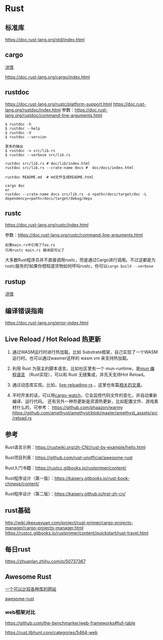 # Rust

## 标准库
https://doc.rust-lang.org/std/index.html

## cargo
[详情](cargo.md)

https://doc.rust-lang.org/cargo/index.html

## rustdoc
https://doc.rust-lang.org/rustc/platform-support.html
https://doc.rust-lang.org/rustdoc/index.html
参数：https://doc.rust-lang.org/rustdoc/command-line-arguments.html
```
$ rustdoc -h
$ rustdoc --help
$ rustdoc -V
$ rustdoc --version

更多的输出
$ rustdoc -v src/lib.rs
$ rustdoc --verbose src/lib.rs

rustdoc src/lib.rs # doc/lib/index.html
rustdoc src/lib.rs --crate-name docs #  doc/docs/index.html

rustdoc README.md  # md文件生成README.html

cargo doc
or
rustdoc --crate-name docs src/lib.rs -o <path>/docs/target/doc -L
dependency=<path>/docs/target/debug/deps
```
## rustc
https://doc.rust-lang.org/rustc/index.html

参数：https://doc.rust-lang.org/rustc/command-line-arguments.html
```
如果main.rs中引用了foo.rs
只用rustc main.rs 编译就可以了

```
大多数Rust程序员并不直接调用rustc，而是通过Cargo进行调用。不过这都是为rustc服务的!如果你想知道货物如何呼叫rustc，你可以`cargo build --verbose`

## rustup
[详情](rustup.md)

## 编译错误指南
https://doc.rust-lang.org/error-index.html

## Live Reload / Hot Reload 热更新

1. 通过WASM运行时进行热加载。比如 Substrate框架，自己实现了一个WASM运行时。也可以通过wasmer这样的 wasm vm 来支持热加载。
2. 利用 Rust 为宿主的脚本语言。比如社区里有一个 mun-runtime，是[mun 编程语言](https://github.com/mun-lang/mun) （Rust实现），可以和 Rust 无缝集成，并先天支持Hot Reload。

3. 通过动态库实现。比如，[live-reloading-rs](https://github.com/porglezomp-misc/live-reloading-rs) 。这里也有篇[相关的文章](https://silverweed.github.io/Rust_game_programming_code_hotloading/)。

4. 平时开发的话，可以用[cargo-watch](https://github.com/passcod/cargo-watch)，它会监控代码文件的变化，并自动重新编译、运行代码。
还有另外一种热更新是资源热更新，比如配置文件、游戏素材什么的，可参考：
https://github.com/phaazon/warmy
https://github.com/amethyst/amethyst/blob/master/amethyst_assets/src/reload.rs

## 参考
Rust语言示例：https://rustwiki.org/zh-CN//rust-by-example/hello.html

Rust项目列表：https://github.com/rust-unofficial/awesome-rust

Rust入门书籍：https://rustcc.gitbooks.io/rustprimer/content/

Rust程序设计（第一版）：https://kaisery.gitbooks.io/rust-book-chinese/content/

Rust程序设计（第二版）：https://kaisery.github.io/trpl-zh-cn/

## rust基础
http://wiki.jikexueyuan.com/project/rust-primer/cargo-projects-manager/cargo-projects-manager.html
https://rustcc.gitbooks.io/rustprimer/content/quickstart/rust-travel.html

## 每日rust
https://zhuanlan.zhihu.com/p/50737367

## Awesome Rust
[一个可以比较各种库的网站](https://rust.libhunt.com/categories)

[awesome-rust](https://github.com/rust-unofficial/awesome-rust)

### web框架对比
https://github.com/the-benchmarker/web-frameworks#full-table

https://rust.libhunt.com/categories/5464-web